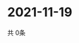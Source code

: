 # 2021-11-19
  共 0条

  <!-- BEGIN -->
  <!-- 最后更新时间Fri Nov 19 2021 01:47:27 GMT+0000 (Coordinated Universal Time) -->
  
  <!-- END -->
  
  